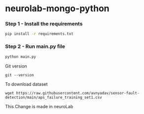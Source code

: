 # neurolab-mongo-python



### Step 1 - Install the requirements

```bash
pip install -r requirements.txt
```

### Step 2 - Run main.py file

```bash
python main.py
```


Git version  
```
git --version
```

To download dataset  
```
wget https://raw.githubusercontent.com/avnyadav/sensor-fault-detection/main/aps_failure_training_set1.csv
```

This Change is made in neuroLab
